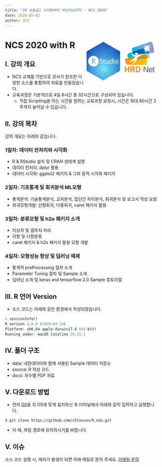 ```yaml
---
title: "[R 초중급] 시각화부터 머신러닝까지 - NCS 2020"
date: 2020-05-02
author: 강사 
---
```


# NCS 2020 with R <img src="image/HRD.jpg" width="120" align="right" /><img src="image/RStudio.svg" width="120" align="right" />

## I. 강의 개요
- NCS 교재를 기반으로 강사가 참조한 다양한 소스를 통합하여 자료를 만들었습니다. 
- 교육과정은 기본적으로 4일 8시간 총 32시간으로 구성되어 있습니다. 
  + 직접 Scripting을 하는 시간을 원하는 교육과정 요청시, 시간은 최대 80시간 2주까지 늘어날 수 있습니다. 

## II. 강의 목차
강의 개요는 아래와 같습니다. 

### 1일차: 데이터 전처리와 시각화
- R & RStudio 설치 및 CRAN 생태계 설명
- 데이터 전처리: dplyr 활용
- 데이터 시각화: ggplot2 패키지 & 그외 동적 시각화 패키지

### 2일차: 기초통계 및 회귀분석 ML모형
- 통계분석: 기술통계분석, 교차분석, 집단간 차이분석, 회귀분석 및 보고서 작성 요령
- 회귀모형개발: 선형회귀, 다중회귀, caret 패키지 활용

### 3일차: 분류모형 및 h2o 패키지 소개
- 이상치 및 결측치 처리
- 이항 및 다항분류
- caret 패키지 & h2o 패키지 활용 모형 개발

### 4일차: 모형성능 향상 및 딥러닝 예제
- 통계적 preProcessing 절차 소개
- Parameter Tuning 절차 및 Sample 소개
- 딥러닝 소개 및 keras and tensorflow 2.0 Sample 튜토리얼

## III. R 언어 Version

- 소스 코드는 아래와 같은 환경에서 작성되었습니다. 

```r
> sessionInfo()
R version 4.0.0 (2020-04-24)
Platform: x86_64-apple-darwin17.0 (64-bit)
Running under: macOS Catalina 10.15.3
```

## IV. 폴더 구조
- data: 내장데이터와 함께 사용된 Sample 데이터 저장소
- source: R 작성 코드 
- docs: 차수별 PDF 자료

## V. 다운로드 방법
- 먼저 [Git](https://git-scm.com/book/ko/v2/%EC%8B%9C%EC%9E%91%ED%95%98%EA%B8%B0-Git-%EC%84%A4%EC%B9%98)을 각 OS에 맞게 설치하신 후 터미널에서 아래와 같이 입력하고 실행합니다. 

```terminal
$ git clone https://github.com/chloevan/R_edu.git
```

- 이 때, 파일 경로에 유의하시기를 바랍니다. 

## V. 이슈
소스 코드 실행 시, 에러가 발생이 되면 아래 메일로 문의 주세요.
[이메일 문의](mailto:j2hoon85@gmail.com)



